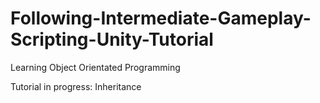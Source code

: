 # Following-Intermediate-Gameplay-Scripting-Unity-Tutorial
Learning Object Orientated Programming

Tutorial in progress:
Inheritance
